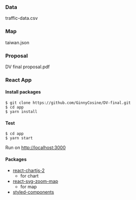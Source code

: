 ### Data
traffic-data.csv
### Map
taiwan.json

### Proposal
DV final proposal.pdf

### React App
#### Install packages
```
$ git clone https://github.com/GinnyCosine/DV-final.git
$ cd app
$ yarn install
```
#### Test
```
$ cd app
$ yarn start
```
Run on [http://localhost:3000](http://localhost:3000)
#### Packages
- [react-chartjs-2](https://react-chartjs-2.js.org/)
    - for chart
- [react-svg-zoom-map](https://github.com/cybermumu/react-svg-zoom-map)
    - for map
- [styled-components](https://styled-components.com/)
